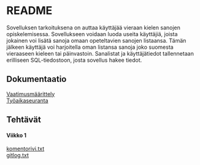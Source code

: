 # README

Sovelluksen tarkoituksena on auttaa käyttäjää vieraan kielen sanojen opiskelemisessa. Sovellukseen voidaan luoda useita käyttäjiä, joista jokainen voi lisätä sanoja omaan opeteltavien sanojen listaansa. Tämän jälkeen käyttäjä voi harjoitella oman listansa sanoja joko suomesta vieraaseen kieleen tai päinvastoin. Sanalistat ja käyttäjätiedot tallennetaan erilliseen SQL-tiedostoon, josta sovellus hakee tiedot.

## Dokumentaatio
[Vaatimusmäärittely](https://github.com/jyrki26/ot-harjoitustyo/blob/master/dokumentointi/vaatimusmaarittely.md)<br/>
[Työaikaseuranta](https://github.com/jyrki26/ot-harjoitustyo/blob/master/dokumentointi/tyoaikakirjanpito.md)

## Tehtävät
#### Viikko 1
[komentorivi.txt](https://github.com/jyrki26/ot-harjoitustyo/blob/master/laskarit/viikko1/komentorivi.txt) <br/>
[gitlog.txt](https://github.com/jyrki26/ot-harjoitustyo/blob/master/laskarit/viikko1/gitlog.txt)

